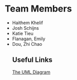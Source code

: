<html>
<body>
<div class="position_text">
    <h1>Team Members</h1>
    <ul>
      <li>Haithem Khelif</li>
      <li>Josh Schijns</li>
      <li>Katie Tieu</li>
      <li>Flanagan, Emily</li>
      <li>Dou, Zhi Chao</li>
    <h2>Useful Links</h2>
    <a href = "https://www.draw.io/?state=%7B%22ids%22:%5B%220B-7YCfsgJak_X1NHQWMyWm1oWVE%22%5D,%22action%22:%22open%22,%22userId%22:%22{userId}%22%7D#G0B-7YCfsgJak_X1NHQWMyWm1oWVE" >The UML Diagram <a/>
</p>
</div>
</body>
</html>
